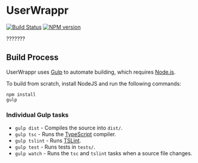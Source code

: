 # UserWrappr
[![Build Status](https://travis-ci.org/FullScreenShenanigans/UserWrappr.svg?branch=master)](https://travis-ci.org/FullScreenShenanigans/UserWrappr)
[![NPM version](https://badge.fury.io/js/userwrappr.svg)](http://badge.fury.io/js/userwrappr)

???????


## Build Process

UserWrappr uses [Gulp](http://gulpjs.com/) to automate building, which requires [Node.js](http://node.js.org).

To build from scratch, install NodeJS and run the following commands:

```
npm install
gulp
```

### Individual Gulp tasks

* `gulp dist` - Compiles the source into `dist/`. 
* `gulp tsc` - Runs the [TypeScript](https://typescriptlang.org/) compiler.
* `gulp tslint` - Runs [TSLint](https://github.com/palantir/tslint).
* `gulp test` - Runs tests in `tests/`. 
* `gulp watch` - Runs the `tsc` and `tslint` tasks when a source file changes.
